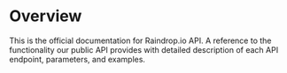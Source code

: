 # Overview

This is the official documentation for Raindrop.io API. A reference to the functionality our public API provides with detailed description of each API endpoint, parameters, and examples.

